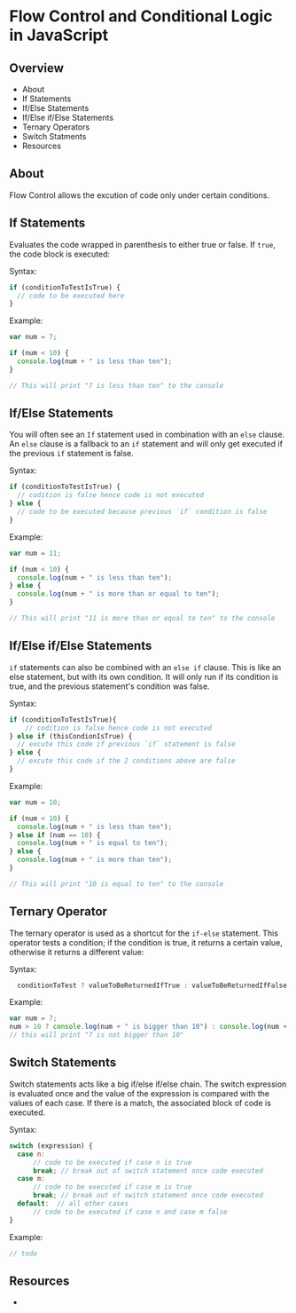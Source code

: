 # Flow Control and Conditional Logic in JavaScript

## Overview

* About
* If Statements
* If/Else Statements
* If/Else if/Else Statements
* Ternary Operators
* Switch Statments
* Resources

## About

Flow Control allows the excution of code only under certain conditions.

## If Statements

Evaluates the code wrapped in parenthesis to either true or false. If `true`, the code block is executed: 

Syntax:

```javascript
if (conditionToTestIsTrue) {
  // code to be executed here
}
```

Example:

```javascript
var num = 7;

if (num < 10) {
  console.log(num + " is less than ten");
}

// This will print "7 is less than ten" to the console
```

## If/Else Statements

You will often see an `If` statement used in combination with an  `else` clause. An `else` clause is a fallback to an `if` statement and will only get executed if the previous `if` statement is false.
    
Syntax:

```javascript
if (conditionToTestIsTrue) {
  // codition is false hence code is not executed
} else {
  // code to be executed because previous `if` condition is false
}
```

Example:

```javascript
var num = 11;

if (num < 10) {
  console.log(num + " is less than ten");
} else {
  console.log(num + " is more than or equal to ten");
}

// This will print "11 is more than or equal to ten" to the console
```

## If/Else if/Else Statements

`if` statements can also be combined with an `else if` clause. This is like an else statement, but with its own condition. It will only run if its condition is true, and the previous statement's condition was false.

Syntax:

```javascript
if (conditionToTestIsTrue){
    // codition is false hence code is not executed
} else if (thisCondionIsTrue) {
  // excute this code if previous `if` statement is false
} else {
  // excute this code if the 2 conditions above are false
}
```

Example:

```javascript
var num = 10;

if (num < 10) {
  console.log(num + " is less than ten");
} else if (num == 10) {
  console.log(num + " is equal to ten");
} else {
  console.log(num + " is more than ten");
}

// This will print "10 is equal to ten" to the console
```

## Ternary Operator

The ternary operator is used as a shortcut for the `if-else` statement. This operator tests a condition; if the condition is true, it returns a certain value, otherwise it returns a different value:

Syntax:

```javascript
  conditionToTest ? valueToBeReturnedIfTrue : valueToBeReturnedIfFalse
```

Example:

```javascript
var num = 7;
num > 10 ? console.log(num + " is bigger than 10") : console.log(num + " is not bigger than 10");
// this will print "7 is not bigger than 10"
```

## Switch Statements

Switch statements acts like a big if/else if/else chain. The switch expression is evaluated once and the value of the expression is compared with the values of each case. If there is a match, the associated block of code is executed.

Syntax:

```javascript
switch (expression) {
  case n:
      // code to be executed if case n is true
      break; // break out of switch statement once code executed
  case m:
      // code to be executed if case m is true
      break; // break out of switch statement once code executed
  default:  // all other cases
      // code to be executed if case n and case m false
}
```
  
Example:

```javascript
// todo
```

## Resources

* []()

